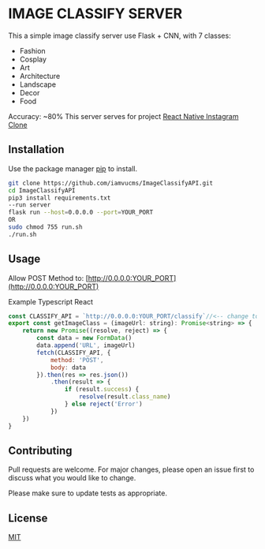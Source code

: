 # IMAGE CLASSIFY SERVER 

This a simple image classify server use Flask + CNN,  with 7 classes:
- Fashion
- Cosplay
- Art
- Architecture
- Landscape
- Decor
- Food

Accuracy: ~80%
This server serves for project [React Native Instagram Clone](https://github.com/iamvucms/react-native-instagram-clone)
## Installation

Use the package manager [pip](https://pip.pypa.io/en/stable/) to install.

```bash
git clone https://github.com/iamvucms/ImageClassifyAPI.git
cd ImageClassifyAPI
pip3 install requirements.txt
--run server
flask run --host=0.0.0.0 --port=YOUR_PORT
OR
sudo chmod 755 run.sh
./run.sh
```

## Usage

Allow POST Method to: [http://0.0.0.0:YOUR_PORT](http://0.0.0.0:YOUR_PORT)

Example Typescript React
```javascript
const CLASSIFY_API = `http://0.0.0.0:YOUR_PORT/classify`//<-- change to 0.0.0.0 your private IP(ex:192.168.1.5) if use it for Mobile App (use ifconfig command to get)
export const getImageClass = (imageUrl: string): Promise<string> => {
    return new Promise((resolve, reject) => {
        const data = new FormData()
        data.append('URL', imageUrl)
        fetch(CLASSIFY_API, {
            method: 'POST',
            body: data
        }).then(res => res.json())
            .then(result => {
                if (result.success) {
                    resolve(result.class_name)
                } else reject('Error')
            })
    })
} 
```

## Contributing
Pull requests are welcome. For major changes, please open an issue first to discuss what you would like to change.

Please make sure to update tests as appropriate.

## License
[MIT](https://choosealicense.com/licenses/mit/)
